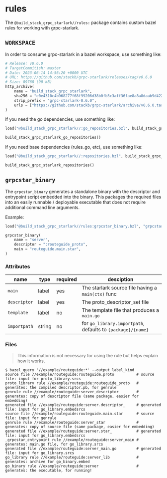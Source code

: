 # rules

The `@build_stack_grpc_starlark//rules:` package contains custom bazel rules for
working with grpc-starlark.

## `WORKSPACE`

In order to consume grpc-starlark in a bazel workspace, use something like:

```py
# Release: v0.6.0
# TargetCommitish: master
# Date: 2023-06-14 14:56:20 +0000 UTC
# URL: https://github.com/stackb/grpc-starlark/releases/tag/v0.6.0
# Size: 89768 (90 kB)
http_archive(
    name = "build_stack_grpc_starlark",
    sha256 = "e0e4310c4b968277f68f99206d38b0fb3c3aff36fae8a8a8daab9d422d88dc50",
    strip_prefix = "grpc-starlark-0.6.0",
    urls = ["https://github.com/stackb/grpc-starlark/archive/v0.6.0.tar.gz"],
)
```

If you need the go dependencies, use something like:

```py
load("@build_stack_grpc_starlark//:go_repositories.bzl", build_stack_grpc_starlark_go_repositories = "go_repositories")

build_stack_grpc_starlark_go_repositories()
```

If you need base dependencies (rules_go, etc), use something like:

```py
load("@build_stack_grpc_starlark//:repositories.bzl", build_stack_grpc_starlark_repositories = "repositories")

build_stack_grpc_starlark_repositories()
```

## `grpcstar_binary`

The `grpcstar_binary` generates a standalone binary with the descriptor and
entrypoint script embedded into the binary.  This packages the required files
into an easily runnable / deployable executable that does not require additional
command line arguments.

Example:

```py
load("@build_stack_grpc_starlark//rules:grpcstar_binary.bzl", "grpcstar_binary")

grpcstar_binary(
    name = "server",
    descriptor = ":routeguide_proto",
    main = "routeguide.main.star",
)
```

### Attributes

| name         | type   | required | desciption                                                  |
| ------------ | ------ | -------- | ----------------------------------------------------------- |
| `main`       | label  | yes      | The starlark source file having a `main(ctx)` func          |
| `descriptor` | label  | yes      | The proto_descriptor_set file                               |
| `template`   | label  | no       | The template file that produces a `main.go`                 |
| `importpath` | string | no       | for `go_library.importpath`, defaults to `{package}/{name}` |

### Files 

> This information is not necessary for using the rule but helps explain how it works.

```
$ bazel query '//example/routeguide:*' --output label_kind
source file //example/routeguide:routeguide.proto          # source file: input for proto_library.srcs
proto_library rule //example/routeguide:routeguide_proto   # generates: the compiled descriptor.pb, for genrule
genrule rule //example/routeguide:server_descriptor        # generates: copy of descriptor file (same package, easier for embedding)
generated file //example/routeguide:server.descriptor_     # generated file: input for go_library.embedsrcs
source file //example/routeguide:routeguide.main.star      # source file: input for genrule
genrule rule //example/routeguide:server_star              # generates: copy of source file (same package, easier for embedding)
generated file //example/routeguide:server.star_           # generated file: input for go_library.embedsrcs
_grpcstar_entrypoint rule //example/routeguide:server_main # generates: main.go file, for go_library.srcs
generated file //example/routeguide:server_main.go         # generated file: input for go_library.srcs
go_library rule //example/routeguide:server_lib            # generates: archive for go_binary.embed
go_binary rule //example/routeguide:server                 # generates: the executable, for running!
```
